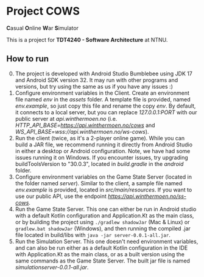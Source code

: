 # Project COWS

**C**asual
**O**nline
**W**ar
**S**imulator

This is a project for **TDT4240 - Software Architecture** at NTNU.

## How to run

0. The project is developed with Android Studio Bumblebee using JDK 17 and Android SDK version 32. It may run with other programs and versions, but try using the same as us if you have any issues :)
1. Configure environment variables in the Client. Create an environment file named _env_ in the _assets_ folder. A template file is provided, named _env.example_, so just copy this file and rename the copy _env_. By default, it connects to a local server, but you can replace _127.0.0.1:PORT_ with our public server at _api.winthermoen.no_ (i.e. _HTTP_API_BASE=https://api.winthermoen.no/cows_ and _WS_API_BASE=wss://api.winthermoen.no/ws-cows_). 
2. Run the client (twice, as it's a 2-player online game). While you can build a JAR file, we recommend running it directly from Android Studio in either a desktop or Android configuration. Note, we have had some issues running it on Windows. If you encounter issues, try upgrading buildToolsVersion to "30.0.3", located in _build.gradle_ in the _android_ folder. 
3. Configure environment variables on the Game State Server (located in the folder named _server_). Similar to the client, a sample file named _env.example_ is provided, located in _src/main/resources_. If you want to use our public API, use the endpoint _https://api.winthermoen.no/ss-cows_.
4. Run the Game State Server. This one can either be run in Android studio with a default Kotlin configuration and Application.Kt as the main class, or by building the project using ```./gradlew shadowJar``` (Mac & Linux) or ```gradlew.bat shadowJar``` (Windows), and then running the compiled .jar file located in build/libs with ```java -jar server-0.0.1-all.jar```.
5. Run the Simulation Server. This one doesn't need environment variables, and can also be run either as a default Kotlin configuration in the IDE with Application.Kt as the main class, or as a built version using the same commands as the Game State Server. The built jar file is named _simulationserver-0.0.1-all.jar_.
